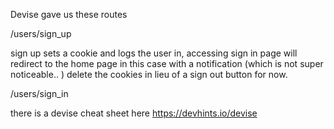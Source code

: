 Devise gave us these routes

/users/sign_up

sign up sets a cookie and logs the user in, accessing sign in page will redirect to the home page in this case with a notification (which is not super noticeable.. ) delete the cookies in lieu of a sign out button for now.

/users/sign_in

there is a devise cheat sheet here
https://devhints.io/devise
